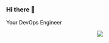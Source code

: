 ### Hi there 👋

Your DevOps Engineer
<p align="center">
  <a href="https://skillicons.dev">
    <img src="https://skillicons.dev/icons?i=kubernetes,docker,git,gitlab,github,githubactions,linux,gcp,aws,svelte,tailwind,ts,react,mysql,py,bash,raspberrypi" />
  </a>
</p>
